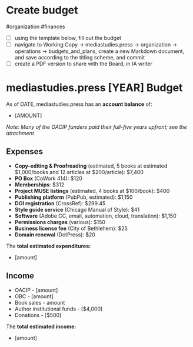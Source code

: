 # Create budget

#organization #finances

- [ ] using the template below, fill out the budget
- [ ] navigate to Working Copy -> mediastudies.press -> organization -> operations -> budgets_and_plans, create a new Markdown document, and save according to the titling scheme, and commit
- [ ] create a PDF version to share with the Board, in IA writer

# mediastudies.press [YEAR] Budget

As of DATE, mediastudies.press has an **account balance** of:

* [AMOUNT]

*Note: Many of the OACIP funders paid their full-five years upfront; see the attachment*

## Expenses

* **Copy-editing & Proofreading** (estimated, 5 books at estimated $1,000/books and 12 articles at $200/article): $7,400
* **PO Box** (CoWork 414): $120
* **Memberships**: $312
* **Project MUSE listings** (estimated, 4 books at $100/book): $400
* **Publishing platform** (PubPub, estimated): $1,150
* **DOI registration** (CrossRef): $299.45
* **Style guide service** (Chicago Manual of Style): $41
* **Software** (Adobe CC, email, automation, cloud, translation): $1,150
* **Permissions charges** (various): $150
* **Business license fee** (City of Bethlehem): $25
* **Domain renewal** (DotPress): $20

The **total estimated expenditures:**

* [amount]

## Income

* OACIP - [amount]
* OBC  - [amount]
* Book sales - amount
* Author institutional funds - [$4,000]
* Donations - [$500]

The **total estimated income:**

* [amount]

